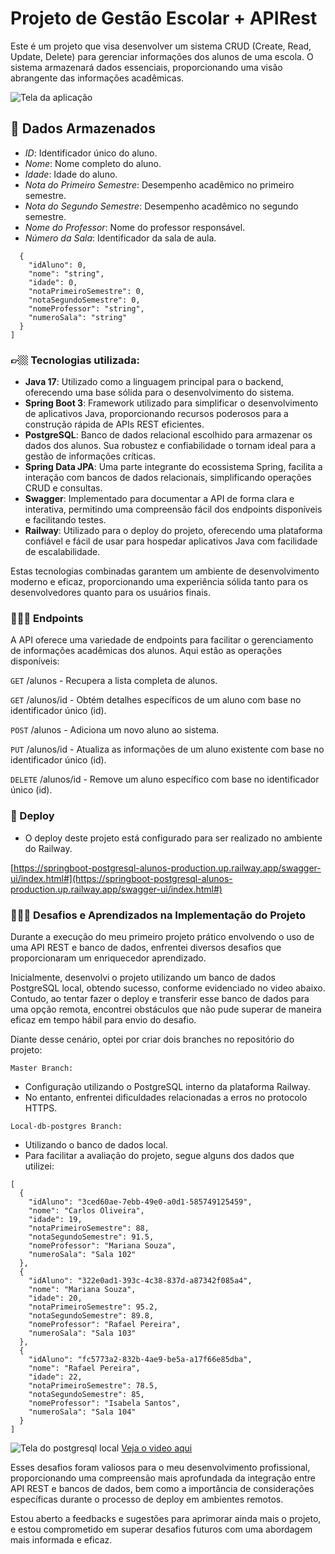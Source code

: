 # Projeto de Gestão Escolar + APIRest

Este é um projeto que visa desenvolver um sistema CRUD (Create, Read, Update, Delete) para gerenciar informações dos alunos de uma escola. O sistema armazenará dados essenciais, proporcionando uma visão abrangente das informações acadêmicas.


![Tela da aplicação](https://github.com/barbaradamasdev/springboot-postgresql-alunos/blob/master/image.png?raw=true)

## 🚀 Dados Armazenados
- *ID*: Identificador único do aluno.
- *Nome*: Nome completo do aluno.
- *Idade*: Idade do aluno.
- *Nota do Primeiro Semestre*: Desempenho acadêmico no primeiro semestre.
- *Nota do Segundo Semestre*: Desempenho acadêmico no segundo semestre.
- *Nome do Professor*: Nome do professor responsável.
- *Número da Sala*: Identificador da sala de aula.

```[
  {
    "idAluno": 0,
    "nome": "string",
    "idade": 0,
    "notaPrimeiroSemestre": 0,
    "notaSegundoSemestre": 0,
    "nomeProfessor": "string",
    "numeroSala": "string"
  }
]
```

### 👉🏼 Tecnologias utilizada:

- **Java 17**: Utilizado como a linguagem principal para o backend, oferecendo uma base sólida para o desenvolvimento do sistema.
- **Spring Boot 3**: Framework utilizado para simplificar o desenvolvimento de aplicativos Java, proporcionando recursos poderosos para a construção rápida de APIs REST eficientes.
- **PostgreSQL**: Banco de dados relacional escolhido para armazenar os dados dos alunos. Sua robustez e confiabilidade o tornam ideal para a gestão de informações críticas.
- **Spring Data JPA**: Uma parte integrante do ecossistema Spring, facilita a interação com bancos de dados relacionais, simplificando operações CRUD e consultas.
- **Swagger**: Implementado para documentar a API de forma clara e interativa, permitindo uma compreensão fácil dos endpoints disponíveis e facilitando testes.
- **Railway**: Utilizado para o deploy do projeto, oferecendo uma plataforma confiável e fácil de usar para hospedar aplicativos Java com facilidade de escalabilidade.

Estas tecnologias combinadas garantem um ambiente de desenvolvimento moderno e eficaz, proporcionando uma experiência sólida tanto para os desenvolvedores quanto para os usuários finais.

### 👩🏻‍💻 Endpoints
A API oferece uma variedade de endpoints para facilitar o gerenciamento de informações acadêmicas dos alunos. Aqui estão as operações disponíveis:

`GET` /alunos - Recupera a lista completa de alunos.

`GET` /alunos/id - Obtém detalhes específicos de um aluno com base no identificador único (id).

`POST` /alunos - Adiciona um novo aluno ao sistema.

`PUT` /alunos/id - Atualiza as informações de um aluno existente com base no identificador único (id).

`DELETE` /alunos/id - Remove um aluno específico com base no identificador único (id).

### 🚀 Deploy
- O deploy deste projeto está configurado para ser realizado no ambiente do Railway.

[https://springboot-postgresql-alunos-production.up.railway.app/swagger-ui/index.html#](https://springboot-postgresql-alunos-production.up.railway.app/swagger-ui/index.html#)


### 🚀🚀🚀 Desafios e Aprendizados na Implementação do Projeto
Durante a execução do meu primeiro projeto prático envolvendo o uso de uma API REST e banco de dados, enfrentei diversos desafios que proporcionaram um enriquecedor aprendizado.

Inicialmente, desenvolvi o projeto utilizando um banco de dados PostgreSQL local, obtendo sucesso, conforme evidenciado no video abaixo. Contudo, ao tentar fazer o deploy e transferir esse banco de dados para uma opção remota, encontrei obstáculos que não pude superar de maneira eficaz em tempo hábil para envio do desafio.

Diante desse cenário, optei por criar dois branches no repositório do projeto:

`Master Branch:`
- Configuração utilizando o PostgreSQL interno da plataforma Railway.
- No entanto, enfrentei dificuldades relacionadas a erros no protocolo HTTPS.

`Local-db-postgres Branch:`
- Utilizando o banco de dados local.
- Para facilitar a avaliação do projeto, segue alguns dos dados que utilizei:

```
[
  {
    "idAluno": "3ced60ae-7ebb-49e0-a0d1-585749125459",
    "nome": "Carlos Oliveira",
    "idade": 19,
    "notaPrimeiroSemestre": 88,
    "notaSegundoSemestre": 91.5,
    "nomeProfessor": "Mariana Souza",
    "numeroSala": "Sala 102"
  },
  {
    "idAluno": "322e0ad1-393c-4c38-837d-a87342f085a4",
    "nome": "Mariana Souza",
    "idade": 20,
    "notaPrimeiroSemestre": 95.2,
    "notaSegundoSemestre": 89.8,
    "nomeProfessor": "Rafael Pereira",
    "numeroSala": "Sala 103"
  },
  {
    "idAluno": "fc5773a2-832b-4ae9-be5a-a17f66e85dba",
    "nome": "Rafael Pereira",
    "idade": 22,
    "notaPrimeiroSemestre": 78.5,
    "notaSegundoSemestre": 85,
    "nomeProfessor": "Isabela Santos",
    "numeroSala": "Sala 104"
  }
]
```

![Tela do postgresql local](https://github.com/barbaradamasdev/springboot-postgresql-alunos/blob/local-db-postgres/db%20local.png?raw=true)
[Veja o video aqui](https://youtu.be/TYPDnAic9sI)


Esses desafios foram valiosos para o meu desenvolvimento profissional, proporcionando uma compreensão mais aprofundada da integração entre API REST e bancos de dados, bem como a importância de considerações específicas durante o processo de deploy em ambientes remotos.

Estou aberto a feedbacks e sugestões para aprimorar ainda mais o projeto, e estou comprometido em superar desafios futuros com uma abordagem mais informada e eficaz.
